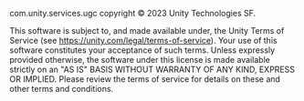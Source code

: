 com.unity.services.ugc copyright © 2023 Unity Technologies SF.

This software is subject to, and made available under, the Unity Terms of Service (see https://unity.com/legal/terms-of-service). Your use of this software constitutes your acceptance of such terms.
Unless expressly provided otherwise, the software under this license is made available strictly on an "AS IS" BASIS WITHOUT WARRANTY OF ANY KIND, EXPRESS OR IMPLIED. Please review the terms of service for details on these and other terms and conditions.
